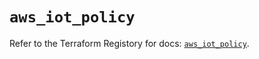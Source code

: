 # `aws_iot_policy`

Refer to the Terraform Registory for docs: [`aws_iot_policy`](https://registry.terraform.io/providers/hashicorp/aws/5.13.0/docs/resources/iot_policy).
